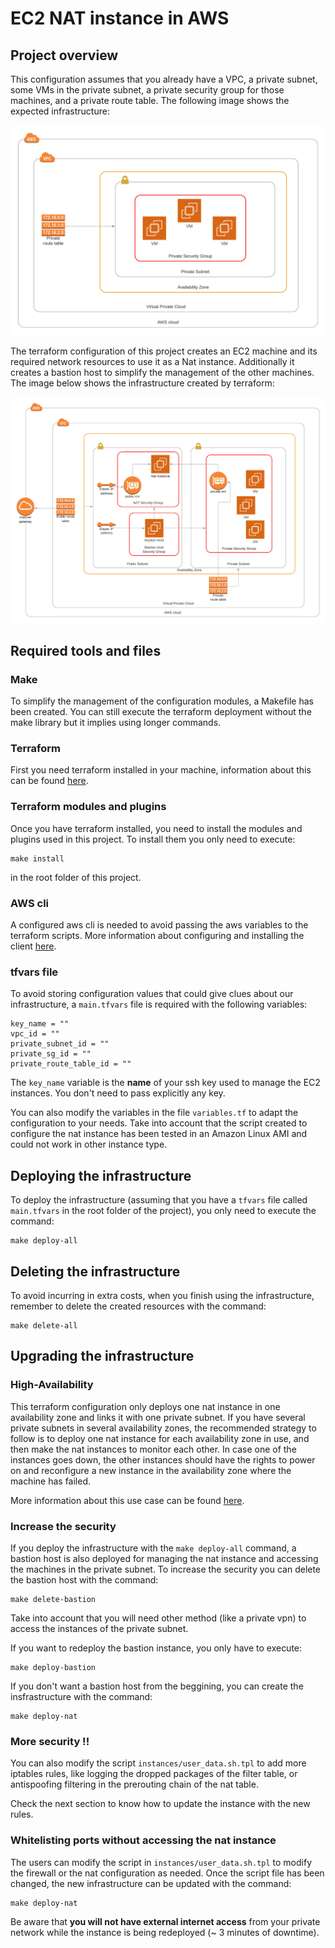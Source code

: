 # EC2 NAT instance in AWS

## Project overview
This configuration assumes that you already have a VPC, a private subnet, some VMs in the private subnet, a private security group for those machines, and a private route table. The following image shows the expected infrastructure:

![Expected infrastructure](images/init-infrastructure.png)

The terraform configuration of this project creates an EC2 machine and its required network resources to use it as a Nat instance. Additionally it creates a bastion host to simplify the management of the other machines. The image below shows the infrastructure created by terraform:

![Created infrastructure](images/end-infrastructure.png)

## Required tools and files

### Make
To simplify the management of the configuration modules, a Makefile has been created. You can still execute the terraform deployment without the make library but it implies using longer commands.

### Terraform
First you need terraform installed in your machine, information about this can be found [here](https://learn.hashicorp.com/terraform/getting-started/install.html).

### Terraform modules and plugins

Once you have terraform installed, you need to install the modules and plugins used in this project. To install them you only need to execute:
```
make install
```
in the root folder of this project.

### AWS cli
A configured aws cli is needed to avoid passing the aws variables to the terraform scripts. More information about configuring and installing the client [here](https://docs.aws.amazon.com/cli/latest/userguide/install-cliv2.html).

### tfvars file

To avoid storing configuration values that could give clues about our infrastructure, a `main.tfvars` file is required with the following variables: 
```
key_name = ""
vpc_id = ""
private_subnet_id = ""
private_sg_id = ""
private_route_table_id = ""
```

The `key_name` variable is the **name** of your ssh key used to manage the EC2 instances. You don't need to pass explicitly any key.

You can also modify the variables in the file `variables.tf` to adapt the configuration to your needs. Take into account that the script created to configure the nat instance has been tested in an Amazon Linux AMI and could not work in other instance type.

## Deploying the infrastructure

To deploy the infrastructure (assuming that you have a `tfvars` file called `main.tfvars` in the root folder of the project), you only need to execute the command:
```
make deploy-all
```


## Deleting the infrastructure
To avoid incurring in extra costs, when you finish using the infrastructure, remember to delete the created resources with the command:
```
make delete-all
```

## Upgrading the infrastructure

### High-Availability

This terraform configuration only deploys one nat instance in one availability zone and links it with one private subnet. If you have several private subnets in several availability zones, the recommended strategy to follow is to deploy one nat instance for each availability zone in use, and then make the nat instances to monitor each other. In case one of the instances goes down, the other instances should have the rights to power on and reconfigure a new instance in the availability zone where the machine has failed.

More information about this use case can be found [here](https://aws.amazon.com/articles/high-availability-for-amazon-vpc-nat-instances-an-example/).

### Increase the security

If you deploy the infrastructure with the `make deploy-all` command, a bastion host is also deployed for managing the nat instance and accessing the machines in the private subnet. To increase the security you can delete the bastion host with the command:

```
make delete-bastion
```
Take into account that you will need other method (like a private vpn) to access the instances of the private subnet.

If you want to redeploy the bastion instance, you only have to execute:
```
make deploy-bastion
```

If you don't want a bastion host from the beggining, you can create the insfrastructure with the command:
```
make deploy-nat
```

### More security !!

You can also modify the script `instances/user_data.sh.tpl` to add more iptables rules, like logging the dropped packages of the filter table, or antispoofing filtering in the prerouting chain of the nat table.

Check the next section to know how to update the instance with the new rules.


### Whitelisting ports without accessing the nat instance

The users can modify the script in `instances/user_data.sh.tpl` to modify the firewall or the nat configuration as needed.
Once the script file has been changed, the new infrastructure can be updated with the command:

```
make deploy-nat
```

Be aware that **you will not have external internet access** from your private network while the instance is being redeployed (~ 3 minutes of downtime).

